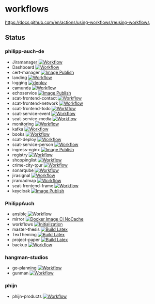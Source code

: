 # workflows

https://docs.github.com/en/actions/using-workflows/reusing-workflows

## Status

### philipp-auch-de

- Jiramanager [![Workflow](https://github.com/philipp-auch-de/jiramanager/actions/workflows/workflow.yaml/badge.svg?branch=main)](https://github.com/philipp-auch-de/jiramanager/actions/workflows/workflow.yaml)
- Dashboard [![Workflow](https://github.com/philipp-auch-de/dashboard/actions/workflows/workflow.yaml/badge.svg)](https://github.com/philipp-auch-de/dashboard/actions/workflows/workflow.yaml)
- cert-manager [![Image Publish](https://github.com/philipp-auch-de/cert-manager/actions/workflows/image-publish.yml/badge.svg)](https://github.com/philipp-auch-de/cert-manager/actions/workflows/image-publish.yml)
- landing [![Workflow](https://github.com/philipp-auch-de/landing/actions/workflows/workflow.yaml/badge.svg)](https://github.com/philipp-auch-de/landing/actions/workflows/workflow.yaml)
- logging [![deploy](https://github.com/philipp-auch-de/logging/actions/workflows/deploy.yml/badge.svg)](https://github.com/philipp-auch-de/logging/actions/workflows/deploy.yml)
- camunda [![Workflow](https://github.com/philipp-auch-de/camunda/actions/workflows/workflow.yaml/badge.svg)](https://github.com/philipp-auch-de/camunda/actions/workflows/workflow.yaml)
- echoservice [![Image Publish](https://github.com/philipp-auch-de/echoservice/actions/workflows/image-publish.yml/badge.svg)](https://github.com/philipp-auch-de/echoservice/actions/workflows/image-publish.yml)
- scat-frontend-contact [![Workflow](https://github.com/philipp-auch-de/scat-frontend-contact/actions/workflows/workflow.yaml/badge.svg)](https://github.com/philipp-auch-de/scat-frontend-contact/actions/workflows/workflow.yaml)
- scat-frontend-network [![Workflow](https://github.com/philipp-auch-de/scat-frontend-network/actions/workflows/workflow.yml/badge.svg)](https://github.com/philipp-auch-de/scat-frontend-network/actions/workflows/workflow.yml)
- scat-frontend-todo [![Workflow](https://github.com/philipp-auch-de/scat-frontend-todo/actions/workflows/workflow.yml/badge.svg)](https://github.com/philipp-auch-de/scat-frontend-todo/actions/workflows/workflow.yml)
- scat-service-event [![Workflow](https://github.com/philipp-auch-de/scat-service-event/actions/workflows/workflow.yml/badge.svg)](https://github.com/philipp-auch-de/scat-service-event/actions/workflows/workflow.yml)
- scat-service-media [![Workflow](https://github.com/philipp-auch-de/scat-service-media/actions/workflows/workflow.yml/badge.svg)](https://github.com/philipp-auch-de/scat-service-media/actions/workflows/workflow.yml)
- monitoring [![Workflow](https://github.com/philipp-auch-de/monitoring/actions/workflows/workflow.yml/badge.svg)](https://github.com/philipp-auch-de/monitoring/actions/workflows/workflow.yml)
- kafka [![Workflow](https://github.com/philipp-auch-de/kafka/actions/workflows/workflow.yaml/badge.svg)](https://github.com/philipp-auch-de/kafka/actions/workflows/workflow.yaml)
- books [![Workflow](https://github.com/philipp-auch-de/books/actions/workflows/workflow.yaml/badge.svg)](https://github.com/philipp-auch-de/books/actions/workflows/workflow.yaml)
- scat-deploy [![Workflow](https://github.com/philipp-auch-de/scat-deploy/actions/workflows/workflow.yml/badge.svg)](https://github.com/philipp-auch-de/scat-deploy/actions/workflows/workflow.yml)
- scat-service-person [![Workflow](https://github.com/philipp-auch-de/scat-service-person/actions/workflows/workflow.yml/badge.svg)](https://github.com/philipp-auch-de/scat-service-person/actions/workflows/workflow.yml)
- ingress-nginx [![Image Publish](https://github.com/philipp-auch-de/ingress-nginx/actions/workflows/image-publish.yml/badge.svg)](https://github.com/philipp-auch-de/ingress-nginx/actions/workflows/image-publish.yml)
- registry [![Workflow](https://github.com/philipp-auch-de/registry/actions/workflows/workflow.yml/badge.svg)](https://github.com/philipp-auch-de/registry/actions/workflows/workflow.yml)
- shoppinglist [![Workflow](https://github.com/philipp-auch-de/shoppinglist/actions/workflows/workflow.yaml/badge.svg)](https://github.com/philipp-auch-de/shoppinglist/actions/workflows/workflow.yaml)
- crime-city-tour [![Workflow](https://github.com/philipp-auch-de/crime-city-tour/actions/workflows/workflow.yaml/badge.svg)](https://github.com/philipp-auch-de/crime-city-tour/actions/workflows/workflow.yaml)
- sonarqube [![Workflow](https://github.com/philipp-auch-de/sonarqube/actions/workflows/workflow.yaml/badge.svg)](https://github.com/philipp-auch-de/sonarqube/actions/workflows/workflow.yaml)
- jirasignal [![Workflow](https://github.com/philipp-auch-de/jirasignal/actions/workflows/workflow.yml/badge.svg)](https://github.com/philipp-auch-de/jirasignal/actions/workflows/workflow.yml)
- jiraroadmap [![Workflow](https://github.com/philipp-auch-de/jiraroadmap/actions/workflows/workflow.yml/badge.svg)](https://github.com/philipp-auch-de/jiraroadmap/actions/workflows/workflow.yml)
- scat-frontend-frame [![Workflow](https://github.com/philipp-auch-de/scat-frontend-frame/actions/workflows/workflow.yaml/badge.svg)](https://github.com/philipp-auch-de/scat-frontend-frame/actions/workflows/workflow.yaml)
- keycloak [![Image Publish](https://github.com/philipp-auch-de/keycloak/actions/workflows/image-publish.yml/badge.svg)](https://github.com/philipp-auch-de/keycloak/actions/workflows/image-publish.yml)

### PhilippAuch

- ansible [![Workflow](https://github.com/PhilippAuch/ansible/actions/workflows/workflow.yml/badge.svg)](https://github.com/PhilippAuch/ansible/actions/workflows/workflow.yml)
- mirror [![Docker Image CI NoCache](https://github.com/PhilippAuch/mirror/actions/workflows/deploy-docker-no-cache.yaml/badge.svg)](https://github.com/PhilippAuch/mirror/actions/workflows/deploy-docker-no-cache.yaml)
- workflows [![Initialization](https://github.com/PhilippAuch/workflows/actions/workflows/init.yaml/badge.svg)](https://github.com/PhilippAuch/workflows/actions/workflows/init.yaml)
- master-thesis [![Build Latex](https://github.com/PhilippAuch/master-thesis/actions/workflows/latex.yml/badge.svg)](https://github.com/PhilippAuch/master-thesis/actions/workflows/latex.yml)
- TexTheming [![Build Latex](https://github.com/PhilippAuch/TexTheming/actions/workflows/latex.yml/badge.svg)](https://github.com/PhilippAuch/TexTheming/actions/workflows/latex.yml)
- project-paper [![Build Latex](https://github.com/PhilippAuch/project-paper/actions/workflows/latex.yml/badge.svg)](https://github.com/PhilippAuch/project-paper/actions/workflows/latex.yml)
- backup [![Workflow](https://github.com/PhilippAuch/backup/actions/workflows/workflow.yml/badge.svg)](https://github.com/PhilippAuch/backup/actions/workflows/workflow.yml)

### hangman-studios

- go-planning [![Workflow](https://github.com/hangman-studios/go-planning/actions/workflows/workflow.yml/badge.svg)](https://github.com/hangman-studios/go-planning/actions/workflows/workflow.yml)
- gunman [![Workflow](https://github.com/hangman-studios/gunman/actions/workflows/workflow.yaml/badge.svg)](https://github.com/hangman-studios/gunman/actions/workflows/workflow.yaml)

### phijn

- phijn-products [![Workflow](https://github.com/phijn/phijn-products/actions/workflows/workflow.yml/badge.svg)](https://github.com/phijn/phijn-products/actions/workflows/workflow.yml)

















